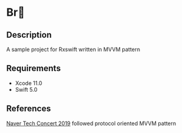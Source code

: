 # Br🍻

## Description
A sample project for Rxswift written in MVVM pattern

## Requirements
* Xcode 11.0
* Swift 5.0

## References
[Naver Tech Concert 2019](http://techcon.naver.com/)  followed protocol oriented MVVM pattern 
